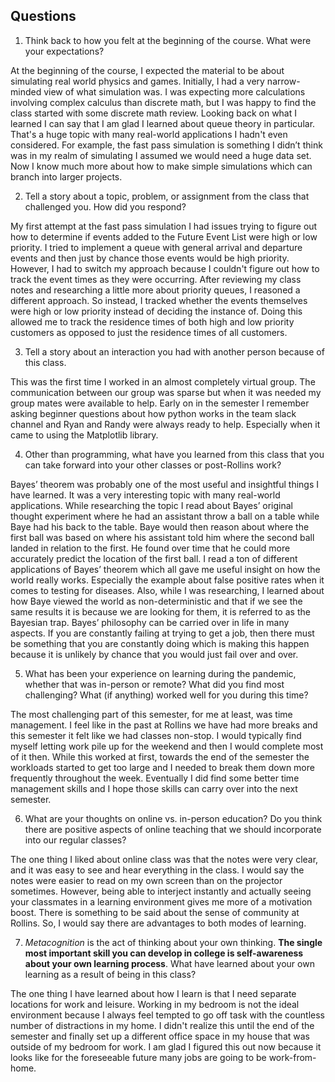 ## Questions

1. Think back to how you felt at the beginning of the course. What were your expectations?

At the beginning of the course, I expected the material to be about simulating real world physics and games. Initially, I had a very narrow-minded view of what simulation was. I was expecting more calculations involving complex calculus than discrete math, but I was happy to find the class started with some discrete math review. Looking back on what I learned I can say that I am glad I learned about queue theory in particular. That's a huge topic with many real-world applications I hadn't even considered. For example, the fast pass simulation is something I didn’t think was in my realm of simulating I assumed we would need a huge data set. Now I know much more about how to make simple simulations which can branch into larger projects. 

2. Tell a story about a topic, problem, or assignment from the class that challenged you. How did you respond?

My first attempt at the fast pass simulation I had issues trying to figure out how to determine if events added to the Future Event List were high or low priority. I tried to implement a queue with general arrival and departure events and then just by chance those events would be high priority. However, I had to switch my approach because I couldn't figure out how to track the event times as they were occurring. After reviewing my class notes and researching a little more about priority queues, I reasoned a different approach. So instead, I tracked whether the events themselves were high or low priority instead of deciding the instance of. Doing this allowed me to track the residence times of both high and low priority customers as opposed to just the residence times of all customers.  

3. Tell a story about an interaction you had with another person because of this class.

This was the first time I worked in an almost completely virtual group. The communication between our group was sparse but when it was needed my group mates were available to help. Early on in the semester I remember asking beginner questions about how python works in the team slack channel and Ryan and Randy were always ready to help. Especially when it came to using the Matplotlib library. 

4. Other than programming, what have you learned from this class that you can take forward into your other classes or post-Rollins work?

Bayes’ theorem was probably one of the most useful and insightful things I have learned. It was a very interesting topic with many real-world applications. While researching the topic I read about Bayes’ original thought experiment where he had an assistant throw a ball on a table while Baye had his back to the table. Baye would then reason about where the first ball was based on where his assistant told him where the second ball landed in relation to the first. He found over time that he could more accurately predict the location of the first ball. I read a ton of different applications of Bayes’ theorem which all gave me useful insight on how the world really works. Especially the example about false positive rates when it comes to testing for diseases. Also, while I was researching, I learned about how Baye viewed the world as non-deterministic and that if we see the same results it is because we are looking for them, it is referred to as the Bayesian trap. Bayes’ philosophy can be carried over in life in many aspects. If you are constantly failing at trying to get a job, then there must be something that you are constantly doing which is making this happen because it is unlikely by chance that you would just fail over and over. 

5. What has been your experience on learning during the pandemic, whether that was in-person or remote? What did you find most challenging? What (if anything)
worked well for you during this time?

The most challenging part of this semester, for me at least, was time management. I feel like in the past at Rollins we have had more breaks and this semester it felt like we had classes non-stop. I would typically find myself letting work pile up for the weekend and then I would complete most of it then. While this worked at first, towards the end of the semester the workloads started to get too large and I needed to break them down more frequently throughout the week. Eventually I did find some better time management skills and I hope those skills can carry over into the next semester.

6. What are your thoughts on online vs. in-person education? Do you think there are positive aspects of online teaching that we should
incorporate into our regular classes?

The one thing I liked about online class was that the notes were very clear, and it was easy to see and hear everything in the class. I would say the notes were easier to read on my own screen than on the projector sometimes. However, being able to interject instantly and actually seeing your classmates in a learning environment gives me more of a motivation boost. There is something to be said about the sense of community at Rollins. So, I would say there are advantages to both modes of learning. 

7. *Metacognition* is the act of thinking about your own thinking. **The single most important skill you can develop in college is
self-awareness about your own learning process**. What have learned about your own learning as a result of being in this class?


The one thing I have learned about how I learn is that I need separate locations for work and leisure. Working in my bedroom is not the ideal environment because I always feel tempted to go off task with the countless number of distractions in my home. I didn't realize this until the end of the semester and finally set up a different office space in my house that was outside of my bedroom for work. I am glad I figured this out now because it looks like for the foreseeable future many jobs are going to be work-from-home.